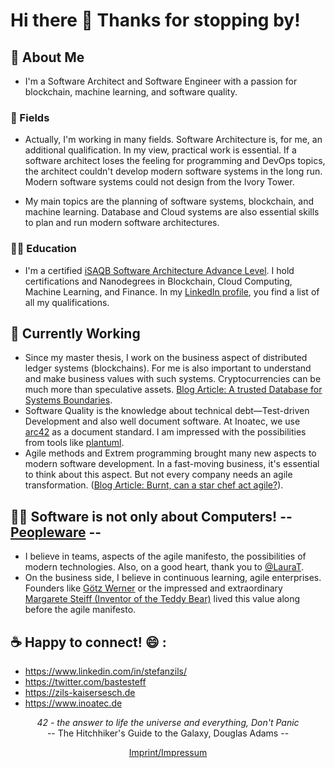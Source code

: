 # Hi there 👋 Thanks for stopping by!

##  🔭  About Me
- I'm a Software Architect and Software Engineer with a passion for blockchain, machine learning, and software quality.

### 🌱 Fields

- Actually, I'm working in many fields. Software Architecture is, for me, an additional qualification. In my view, practical work is essential. If a software architect loses the feeling for programming and DevOps topics, the architect couldn't develop modern software systems in the long run. Modern software systems could not design from the Ivory Tower.

- My main topics are the planning of software systems, blockchain, and machine learning. Database and Cloud systems are also essential skills to plan and run modern software architectures.

### 👨‍🎓 Education

- I'm a certified [iSAQB Software Architecture Advance Level](https://www.isaqb.org/certifications/cpsa-certifications/cpsa-advanced-level/). I hold certifications and Nanodegrees in Blockchain, Cloud Computing, Machine Learning, and Finance. In my [LinkedIn profile](https://www.linkedin.com/in/stefanzils/), you find a list of all my qualifications.

## 👷 Currently Working
- Since my master thesis, I work on the business aspect of distributed ledger systems (blockchains). For me is also important to understand and make business values with such systems. Cryptocurrencies can be much more than speculative assets. [Blog Article: A trusted Database for Systems Boundaries](https://zils-kaisersesch.de/2020/01/15/a-trusted-database-for-systems-boundaries/).
- Software Quality is the knowledge about technical debt—Test-driven Development and also well document software. At Inoatec, we use [arc42](https://arc42.org/) as a document standard. I am impressed with the possibilities from tools like [plantuml](https://plantuml.com/en/).
- Agile methods and Extrem programming brought many new aspects to modern software development. In a fast-moving business, it's essential to think about this aspect. But not every company needs an agile transformation. ([Blog Article: Burnt, can a star chef act agile?](https://zils-kaisersesch.de/2021/01/30/burnt-can-a-star-chef-act-agile/)).

## 🚵‍♂️ Software is not only about Computers! -- [Peopleware](https://en.wikipedia.org/wiki/Peopleware) --
- I believe in teams, aspects of the agile manifesto, the possibilities of modern technologies. Also, on a good heart, thank you to [@LauraT](https://github.com/ltruncel).
- On the business side, I believe in continuous learning, agile enterprises. Founders like [Götz Werner](https://en.wikipedia.org/wiki/G%C3%B6tz_Werner) or the impressed and extraordinary [Margarete Steiff (Inventor of the Teddy Bear)](https://en.wikipedia.org/wiki/Margarete_Steiff) lived this value along before the agile manifesto.

## :coffee: Happy to connect! :smile: : 
  - https://www.linkedin.com/in/stefanzils/
  - https://twitter.com/bastesteff
  - https://zils-kaisersesch.de
  - https://www.inoatec.de

<p align="center">
 <i>42 - the answer to life the universe and everything, Don't Panic</i><br>
 -- The Hitchhiker's Guide to the Galaxy, Douglas Adams --
</p>

<p align="center">
  <a href="https://zils-kaisersesch.de/impressum/">Imprint/Impressum</a>
</p>
